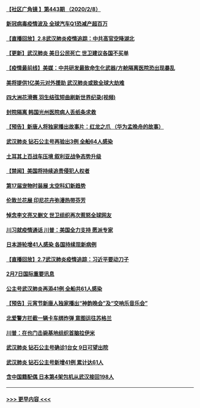 #### [【社区广角镜  】第443期  （2020/2/8）](../pages/prog202/a102772736.md?t=02090355) 
#### [新冠病毒疫情波及 全球汽车Q1恐减产超百万](../pages/prog202/a102772695.md?t=02090355) 
#### [【直播回放】2.8武汉肺炎疫情追踪：中共高官空降湖北](../pages/prog202/a102772618.md?t=02090355) 
#### [【更新】武汉肺炎 美日公民死亡 世卫建议各国不买单](../pages/prog202/a102770740.md?t=02090355) 
#### [【疫情最前线】美媒：中共研发最致命生化武器/方舱隔离医院恐出现暴乱](../pages/prog202/a102772439.md?t=02090355) 
#### [美将提供1亿美元对外援助 武汉肺炎或致全球大劫难](../pages/prog202/a102772361.md?t=02090355) 
#### [四大洲花滑赛 羽生结弦短曲刷新世界纪录(视频)](../pages/prog202/a102772341.md?t=02090355) 
#### [封院隔离 韩国光州医院病人丢纸条求救](../pages/prog202/a102772282.md?t=02090355) 
#### [【预告】新唐人将独家播出故事片：红龙之爪 （华为孟晚舟的故事）](../pages/prog202/a102767728.md?t=02090355) 
#### [武汉肺炎 钻石公主号再验出3例 全船64人感染](../pages/prog202/a102771726.md?t=02090355) 
#### [土耳其上百战车压境 叙利亚战争态势升级](../pages/prog202/a102772132.md?t=02090355) 
#### [【禁闻】美国将持续追责侵犯人权者](../pages/prog202/a102772042.md?t=02090355) 
#### [第17届宠物时装展 太空科幻新趋势](../pages/prog202/a102772033.md?t=02090355) 
#### [伦敦兰花展 印尼花卉弥漫热带芬芳](../pages/prog202/a102772026.md?t=02090355) 
#### [悼念李文亮又删文 世卫组织再次惹怒全球网友](../pages/prog202/a102771968.md?t=02090355) 
#### [川习就疫情通话 川普：美国全力支持 愿派专家](../pages/prog202/a102771930.md?t=02090355) 
#### [日本游轮增41人感染 各国持续现新病例](../pages/prog202/a102771912.md?t=02090355) 
#### [【直播回放】2.7武汉肺炎疫情追踪：习近平要动刀子](../pages/prog202/a102771649.md?t=02090355) 
#### [2月7日国际重要讯息](../pages/prog202/a102771747.md?t=02090355) 
#### [公主号武汉肺炎再添41例 全船共61人感染](../pages/prog202/a102771703.md?t=02090355) 
#### [【预告】元宵节新唐人独家播出“神韵晚会”及“交响乐音乐会”](../pages/prog202/a102767674.md?t=02090355) 
#### [北爱警方拦截一辆卡车绑炸弹 意图运往苏格兰](../pages/prog202/a102771609.md?t=02090355) 
#### [川普：在也门击毙基地组织首脑拉伊米](../pages/prog202/a102771528.md?t=02090355) 
#### [武汉肺炎 钻石公主号确诊1台女 9日可望出院](../pages/prog202/a102771518.md?t=02090355) 
#### [武汉肺炎 钻石公主号新增41例 累计达61人](../pages/prog202/a102771486.md?t=02090355) 
#### [含中国籍配偶 日本第4架包机从武汉接回198人](../pages/prog202/a102771472.md?t=02090355) 

----
#### [ >>> 更早内容 <<< ](../indexes/prog202-earlier.md)
